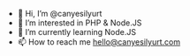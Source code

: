 - 👋 Hi, I’m @canyesilyurt
- 👀 I’m interested in PHP & Node.JS
- 🌱 I’m currently learning Node.JS
- 📫 How to reach me hello@canyesilyurt.com

